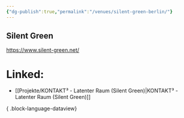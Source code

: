 ```yaml
---
{"dg-publish":true,"permalink":"/venues/silent-green-berlin/"}
---
```


## Silent Green
https://www.silent-green.net/
# Linked:
- [[Projekte/KONTAKT³ - Latenter Raum (Silent Green)\|KONTAKT³ - Latenter Raum (Silent Green)]]

{ .block-language-dataview}
